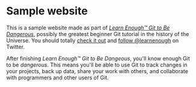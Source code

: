 # Sample website

This is a sample website made as part of [*Learn Enough™ Git to Be Dangerous*](https://www.learnenough.com/git-tutorial), possibly the greatest beginner Git tutorial in the history of the Universe.  You should totally [check it out](https://www.learnenough.com/#email_list) and [follow @learnenough](http://twitter.com/learnenough) on Twitter.

After finishing *Learn Enough™ Git to Be Dangeous*, you'll know enough Git to be *dangerous*.  This means you'll be able to use Git to track changes in your projects, back up data, share your work with others, and collaborate with programmers and other users of Git.
